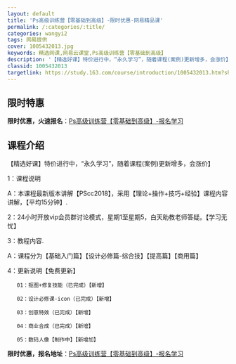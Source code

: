 ```yaml
---
layout: default
title: 'Ps高级训练营【零基础到高级】-限时优惠-网易精品课'
permalink: /:categories/:title/
categories: wangyi2
tags: 网易提供
cover: 1005432013.jpg
keywords: 精选网课,网易云课堂,Ps高级训练营【零基础到高级】
description: '【精选好课】特价进行中，“永久学习”，随着课程(案例)更新增多，会涨价】1：课程说明A：本课程最新版本讲解【PScc20'
classid: 1005432013
targetlink: https://study.163.com/course/introduction/1005432013.htm?share=1&shareId=1025206652&utm_campaign=share&utm_medium=iphoneShare&utm_source=&utm_u=1025206652
---
```


## 限时特惠

**限时优惠，火速报名**：[Ps高级训练营【零基础到高级】-报名学习](https://study.163.com/course/introduction/1005432013.htm?share=1&shareId=1025206652&utm_campaign=share&utm_medium=iphoneShare&utm_source=&utm_u=1025206652)

## 课程介绍

【精选好课】特价进行中，“永久学习”，随着课程(案例)更新增多，会涨价】





1：课程说明

A：本课程最新版本讲解【PScc2018】，采用【理论+操作+技巧+经验】课程内容讲解，【平均15分钟】.

2：24小时开放vip会员群讨论模式，星期1至星期5，白天助教老师答疑。【学习无忧】

3：教程内容.

A：课程分为【基础入门篇】【设计必修篇-综合技】【提高篇】【商用篇】

4：更新说明【免费更新】

       01：抠图+修复技能（已完成）【新增】

       02：设计必修课-icon（已完成）【新增】

       03：创意特效（已完成）【新增】

       04：商业合成（已完成）【新增】

       05：数码人像【制作中】【新增加】

**限时优惠，报名地址**：[Ps高级训练营【零基础到高级】-报名学习](https://study.163.com/course/introduction/1005432013.htm?share=1&shareId=1025206652&utm_campaign=share&utm_medium=iphoneShare&utm_source=&utm_u=1025206652)

